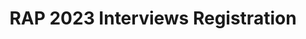 ---
title: RAP 2023 Interviews Registration
redirect_to: https://docs.google.com/spreadsheets/d/1Fi7A8yXx_doMpDFz5tE0FmZXx0c29BoL-tXZx3pSZcQ/edit#gid=0
redirect_from: 
  - /RAP23INTRegistration
  - /rap23intregistration
---